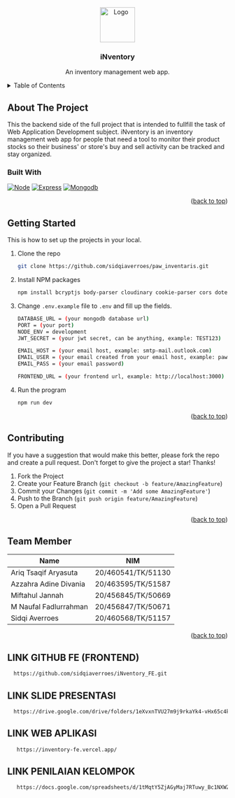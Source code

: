<a name="readme-top"></a>
<br />

<div align="center">
   <img src="https://cdn-icons-png.flaticon.com/512/7656/7656411.png" alt="Logo" width="80" height="80">

  <h3 align="center">iNventory</h3>

  <p align="center">
    An inventory management web app.
    <br />
  </p>
</div>

<!-- TABLE OF CONTENTS -->
<details>
  <summary>Table of Contents</summary>
  <ol>
    <li>
      <a href="#about-the-project">About The Project</a>
      <ul>
        <li><a href="#built-with">Built With</a></li>
      </ul>
    </li>
    <li><a href="#getting-started">Getting Started</a></li>
    <li><a href="#contributing">Contributing</a></li>
    <li><a href="#team-member">Team Member</a></li>
  </ol>
</details>

## About The Project

This the backend side of the full project that is intended to fullfill the task of Web Application Development subject. iNventory is an inventory management web app for people that need a tool to monitor their product stocks so their business' or store's buy and sell activity can be tracked and stay organized.

### Built With

[![Node][node.js]][node-url]
[![Express][express.js]][express-url]
[![Mongodb][mongo.db]][mongo-url]

<p align="right">(<a href="#readme-top">back to top</a>)</p>

## Getting Started

This is how to set up the projects in your local.

1. Clone the repo
   ```sh
   git clone https://github.com/sidqiaverroes/paw_inventaris.git
   ```
2. Install NPM packages
   ```sh
   npm install bcryptjs body-parser cloudinary cookie-parser cors dotenv express express-async-handler jsonwebtoken mongoose multer nodemailer nodemon
   ```
3. Change `.env.example` file to `.env` and fill up the fields.

   ```sh
   DATABASE_URL = (your mongodb database url)
   PORT = (your port)
   NODE_ENV = development
   JWT_SECRET = (your jwt secret, can be anything, example: TEST123)

   EMAIL_HOST = (your email host, example: smtp-mail.outlook.com)
   EMAIL_USER = (your email created from your email host, example: paw10patrol@outlook.com)
   EMAIL_PASS = (your email password)

   FRONTEND_URL = (your frontend url, example: http://localhost:3000)
   ```

4. Run the program
   ```sh
   npm run dev
   ```
   <p align="right">(<a href="#readme-top">back to top</a>)</p>

<!-- CONTRIBUTING -->

## Contributing

If you have a suggestion that would make this better, please fork the repo and create a pull request.
Don't forget to give the project a star! Thanks!

1. Fork the Project
2. Create your Feature Branch (`git checkout -b feature/AmazingFeature`)
3. Commit your Changes (`git commit -m 'Add some AmazingFeature'`)
4. Push to the Branch (`git push origin feature/AmazingFeature`)
5. Open a Pull Request

<p align="right">(<a href="#readme-top">back to top</a>)</p>

## Team Member

| Name                  | NIM                |
| --------------------- | ------------------ |
| Ariq Tsaqif Aryasuta  | 20/460541/TK/51130 |
| Azzahra Adine Divania | 20/463595/TK/51587 |
| Miftahul Jannah       | 20/456845/TK/50669 |
| M Naufal Fadlurrahman | 20/456847/TK/50671 |
| Sidqi Averroes        | 20/460568/TK/51157 |

<p align="right">(<a href="#readme-top">back to top</a>)</p>

<!-- MARKDOWN LINKS & IMAGES -->
<!-- https://www.markdownguide.org/basic-syntax/#reference-style-links -->

[node.js]: https://img.shields.io/badge/Node.js-43853D?style=for-the-badge&logo=node.js&logoColor=white
[node-url]: https://nodejs.org/en/
[express.js]: https://img.shields.io/badge/Express.js-404D59?style=for-the-badge
[express-url]: https://expressjs.com/
[mongo.db]: https://img.shields.io/badge/MongoDB-4EA94B?style=for-the-badge&logo=mongodb&logoColor=white
[mongo-url]: https://www.mongodb.com/

## LINK GITHUB FE (FRONTEND)
 ```sh
   https://github.com/sidqiaverroes/iNventory_FE.git
   ``` 
## LINK SLIDE PRESENTASI
 ```sh
   https://drive.google.com/drive/folders/1eXvxnTVU27m9j9rkaYk4-vHx65c4kn9t?usp=share_link
   ``` 

## LINK WEB APLIKASI

```sh
   https://inventory-fe.vercel.app/
   ```

## LINK PENILAIAN KELOMPOK
```sh
   https://docs.google.com/spreadsheets/d/1tMqtY5ZjAGyMaj7RTuwy_Bc1NXWZj_DXO3vyPC92bAQ/edit?usp=sharing
   ```
 


